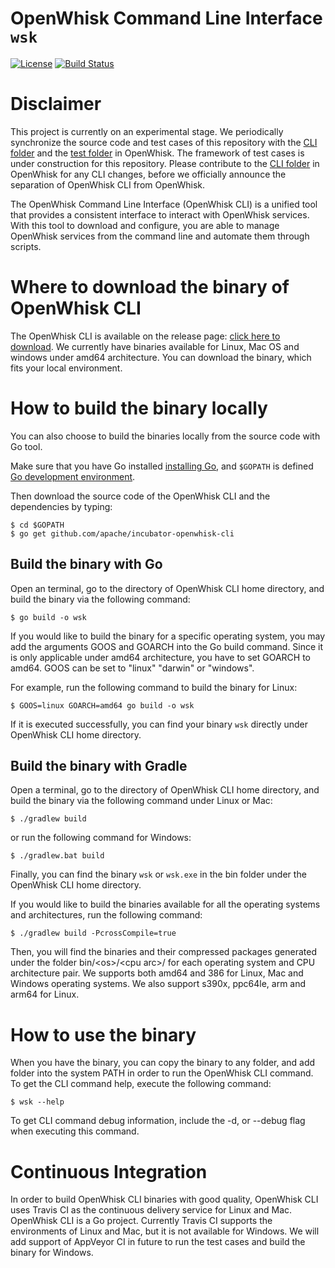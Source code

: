 # OpenWhisk Command Line Interface `wsk`
[![License](https://img.shields.io/badge/license-Apache--2.0-blue.svg)](http://www.apache.org/licenses/LICENSE-2.0)
[![Build Status](https://travis-ci.org/apache/incubator-openwhisk-cli.svg?branch=master)](https://travis-ci.org/apache/incubator-openwhisk-cli)

# Disclaimer

This project is currently on an experimental stage. We periodically synchronize
the source code and test cases of this repository with the [CLI
folder](https://github.com/apache/incubator-openwhisk/tree/master/tools/cli/go-whisk-cli)
and the [test
folder](https://github.com/apache/incubator-openwhisk/tree/master/tests) in
OpenWhisk. The framework of test cases is under construction for this
repository. Please contribute to the [CLI
folder](https://github.com/apache/incubator-openwhisk/tree/master/tools/cli/go-whisk-cli)
in OpenWhisk for any CLI changes, before we officially announce the separation
of OpenWhisk CLI from OpenWhisk.


The OpenWhisk Command Line Interface (OpenWhisk CLI) is a unified tool that
provides a consistent interface to interact with OpenWhisk services. With this
tool to download and configure, you are able to manage OpenWhisk services from
the command line and automate them through scripts.


# Where to download the binary of OpenWhisk CLI

The OpenWhisk CLI is available on the release page: [click here to
download](https://github.com/apache/incubator-openwhisk-cli/releases). We
currently have binaries available for Linux, Mac OS and windows under amd64
architecture. You can download the binary, which fits your local environment.


# How to build the binary locally

You can also choose to build the binaries locally from the source code with Go tool.

Make sure that you have Go installed [installing
Go](https://golang.org/doc/install), and `$GOPATH` is defined [Go development
environment](https://golang.org/doc/code.html).

Then download the source code of the OpenWhisk CLI and the dependencies by typing:

```
$ cd $GOPATH
$ go get github.com/apache/incubator-openwhisk-cli
```


## Build the binary with Go

Open an terminal, go to the directory of OpenWhisk CLI home directory, and build
the binary via the following command:

```
$ go build -o wsk
```

If you would like to build the binary for a specific operating system, you may
add the arguments GOOS and GOARCH into the Go build command. Since it is only
applicable under amd64 architecture, you have to set GOARCH to amd64. GOOS can
be set to "linux" "darwin" or "windows".

For example, run the following command to build the binary for Linux:

```
$ GOOS=linux GOARCH=amd64 go build -o wsk
```

If it is executed successfully, you can find your binary `wsk` directly under
OpenWhisk CLI home directory.

## Build the binary with Gradle

Open a terminal, go to the directory of OpenWhisk CLI home
directory, and build the binary via the following command under Linux or Mac:

```
$ ./gradlew build
```

or run the following command for Windows:

```
$ ./gradlew.bat build
```

Finally, you can find the binary `wsk` or `wsk.exe` in the bin folder under the
OpenWhisk CLI home directory. 

If you would like to build the binaries available for all the operating systems
and architectures, run the following command: 

```
$ ./gradlew build -PcrossCompile=true
```

Then, you will find the binaries and their compressed packages generated under
the folder bin/\<os\>/\<cpu arc\>/ for each operating system and CPU
architecture pair. We supports both amd64 and 386 for Linux, Mac and Windows
operating systems. We also support s390x, ppc64le, arm and arm64 for Linux.

# How to use the binary

When you have the binary, you can copy the binary to any folder, and add folder
into the system PATH in order to run the OpenWhisk CLI command. To get the CLI
command help, execute the following command: 

```
$ wsk --help
```

To get CLI command debug information, include the -d, or --debug flag when
executing this command. 

# Continuous Integration

In order to build OpenWhisk CLI binaries with good quality, OpenWhisk CLI uses
Travis CI as the continuous delivery service for Linux and Mac. OpenWhisk CLI is
a Go project. Currently Travis CI supports the environments of Linux and Mac,
but it is not available for Windows. We will add support of AppVeyor CI in
future to run the test cases and build the binary for Windows. 
